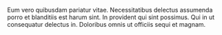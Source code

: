 Eum vero quibusdam pariatur vitae. Necessitatibus delectus assumenda porro et blanditiis est harum sint. In provident qui sint possimus. Qui in ut consequatur delectus in. Doloribus omnis ut officiis sequi et magnam.